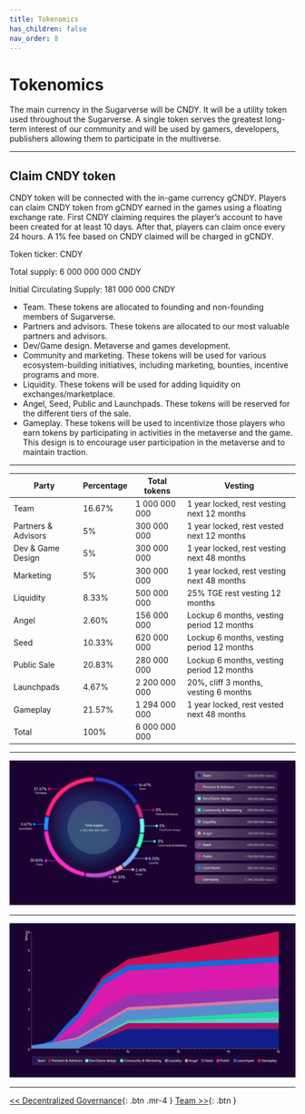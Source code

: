 ```yaml
---
title: Tokenomics
has_children: false
nav_order: 8
---
```


# Tokenomics

The main currency in the Sugarverse will be CNDY. It will be a utility token used throughout the Sugarverse. A single token serves the greatest long-term interest of our community and will be used by gamers, developers, publishers allowing them to participate in the multiverse.

---

## Claim CNDY token

CNDY token will be connected with the in-game currency gCNDY. Players can claim CNDY token from gCNDY earned in the games using a floating exchange rate. First CNDY claiming requires the player’s account to have been created for at least 10 days. After that, players can claim once every 24 hours. A 1% fee based on CNDY claimed will be charged in gCNDY.

Token ticker: CNDY

Total supply:	6 000 000 000 CNDY

Initial Circulating Supply:	181 000 000 CNDY

- Team. These tokens are allocated to founding and non-founding members of Sugarverse.
- Partners and advisors. These tokens are allocated to our most valuable partners and advisors.
- Dev/Game design. Metaverse and games development.
- Community and marketing. These tokens will be used for various ecosystem-building initiatives, including marketing, bounties, incentive programs and more.
- Liquidity. These tokens will be used for adding liquidity on exchanges/marketplace.
- Angel, Seed, Public and Launchpads. These tokens will be reserved for the different tiers of the sale.
- Gameplay. These tokens will be used to incentivize those players who earn tokens by participating in activities in the metaverse and the game. This design is to encourage user participation in the metaverse and to maintain traction.

---

| Party | Percentage | Total tokens | Vesting |
| ------------- | ------------- | ------------- | ------------- |
| Team | 16.67% | 1 000 000 000 | 1 year locked, rest vesting next 12 months |
| Partners & Advisors | 5% | 300 000 000 | 1 year locked, rest vested next 12 months |
| Dev & Game Design | 5% | 300 000 000 | 1 year locked, rest vesting next 48 months |
| Marketing | 5% | 300 000 000 | 1 year locked, rest vesting next 48 months |
| Liquidity | 8.33% | 500 000 000 | 25% TGE rest vesting 12 months |
| Angel | 2.60% | 156 000 000 | Lockup 6 months, vesting period 12 months |
| Seed | 10.33% | 620 000 000 | Lockup 6 months, vesting period 12 months |
| Public Sale | 20.83% | 280 000 000 | Lockup 6 months, vesting period 12 months |
| Launchpads | 4.67% | 2 200 000 000 | 20%, cliff 3 months, vesting 6 months |
| Gameplay | 21.57% | 1 294 000 000 | 1 year locked, rest vested next 48 months |
| Total | 100% | 6 000 000 000 | |

---

![cycle](/assets/token_metrics.png)

---

![cycle](/assets/release.png)

---

[<< Decentralized Governance](https://sugarverse.github.io/7_decentralised.html){: .btn .mr-4 }
[Team >>](https://sugarverse.github.io/10_team.html){: .btn }

